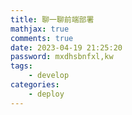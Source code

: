 ```yaml
---
title: 聊一聊前端部署
mathjax: true
comments: true
date: 2023-04-19 21:25:20
password: mxdhsbnfxl,kw
tags:
    - develop
categories:
    - deploy
---
```

